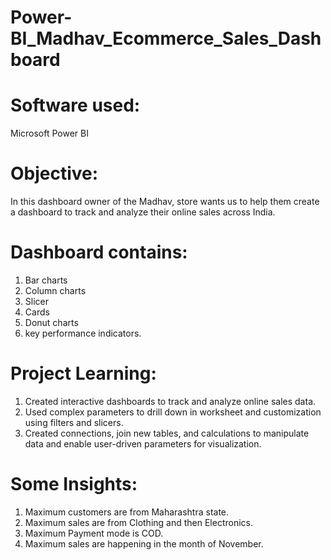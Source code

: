 # Power-BI_Madhav_Ecommerce_Sales_Dashboard
# Software used: 
  Microsoft Power BI

# Objective: 
In this dashboard owner of the Madhav, store wants us to help them create a dashboard to track and analyze their online sales across India.

# Dashboard contains:
1. Bar charts
2. Column charts
3. Slicer
4. Cards
5. Donut charts
6. key performance indicators.

# Project Learning:
1. Created interactive dashboards to track and analyze online sales data.
2. Used complex parameters to drill down in worksheet and customization using filters and slicers.
3. Created connections, join new tables, and calculations to manipulate data and enable user-driven parameters for visualization.

# Some Insights:
1. Maximum customers are from Maharashtra state.
2. Maximum sales are from Clothing and then Electronics.
3. Maximum Payment mode is COD.
4. Maximum sales are happening in the month of November.
